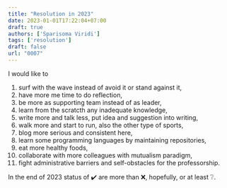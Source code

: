 ```yaml
---
title: "Resolution in 2023"
date: 2023-01-01T17:22:04+07:00
draft: true
authors: ['Sparisoma Viridi']
tags: ['resolution']
draft: false
url: "0007"
---
```


I would like to
1. surf with the wave instead of avoid it or stand against it,
2. have more me time to do reflection,
3. be more as supporting team instead of as leader,
4. learn from the scratcth any inadequate knowledge,
5. write more and talk less, put idea and suggestion into writing,
6. walk more and start to run, also the other type of sports,
7. blog more serious and consistent here,
8. learn some programming languages by maintaining repositories,
9. eat more healthy foods,
10. collaborate with more colleagues with mutualism paradigm,
11. fight administrative barriers and self-obstacles for the professorship.

In the end of 2023 status of :heavy_check_mark: are more than :x:, hopefully, or at least :grey_question:.
